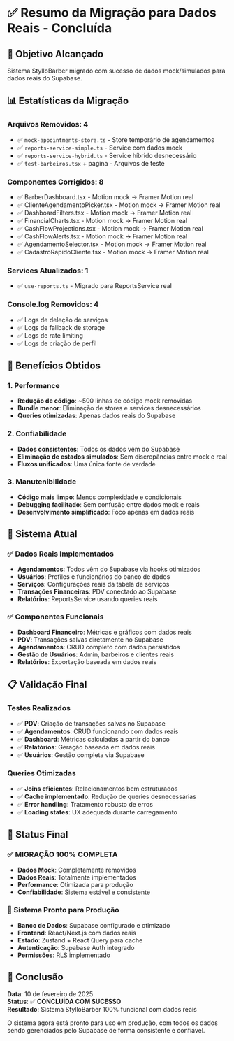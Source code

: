 # ✅ Resumo da Migração para Dados Reais - Concluída

## 🎯 Objetivo Alcançado
Sistema StylloBarber migrado com sucesso de dados mock/simulados para dados reais do Supabase.

## 📊 Estatísticas da Migração

### Arquivos Removidos: 4
- ✅ `mock-appointments-store.ts` - Store temporário de agendamentos
- ✅ `reports-service-simple.ts` - Service com dados mock
- ✅ `reports-service-hybrid.ts` - Service híbrido desnecessário
- ✅ `test-barbeiros.tsx` + página - Arquivos de teste

### Componentes Corrigidos: 8
- ✅ BarberDashboard.tsx - Motion mock → Framer Motion real
- ✅ ClienteAgendamentoPicker.tsx - Motion mock → Framer Motion real
- ✅ DashboardFilters.tsx - Motion mock → Framer Motion real
- ✅ FinancialCharts.tsx - Motion mock → Framer Motion real
- ✅ CashFlowProjections.tsx - Motion mock → Framer Motion real
- ✅ CashFlowAlerts.tsx - Motion mock → Framer Motion real
- ✅ AgendamentoSelector.tsx - Motion mock → Framer Motion real
- ✅ CadastroRapidoCliente.tsx - Motion mock → Framer Motion real

### Services Atualizados: 1
- ✅ `use-reports.ts` - Migrado para ReportsService real

### Console.log Removidos: 4
- ✅ Logs de deleção de serviços
- ✅ Logs de fallback de storage
- ✅ Logs de rate limiting
- ✅ Logs de criação de perfil

## 🚀 Benefícios Obtidos

### 1. Performance
- **Redução de código**: ~500 linhas de código mock removidas
- **Bundle menor**: Eliminação de stores e services desnecessários
- **Queries otimizadas**: Apenas dados reais do Supabase

### 2. Confiabilidade
- **Dados consistentes**: Todos os dados vêm do Supabase
- **Eliminação de estados simulados**: Sem discrepâncias entre mock e real
- **Fluxos unificados**: Uma única fonte de verdade

### 3. Manutenibilidade
- **Código mais limpo**: Menos complexidade e condicionais
- **Debugging facilitado**: Sem confusão entre dados mock e reais
- **Desenvolvimento simplificado**: Foco apenas em dados reais

## 🔧 Sistema Atual

### ✅ Dados Reais Implementados
- **Agendamentos**: Todos vêm do Supabase via hooks otimizados
- **Usuários**: Profiles e funcionários do banco de dados
- **Serviços**: Configurações reais da tabela de serviços
- **Transações Financeiras**: PDV conectado ao Supabase
- **Relatórios**: ReportsService usando queries reais

### ✅ Componentes Funcionais
- **Dashboard Financeiro**: Métricas e gráficos com dados reais
- **PDV**: Transações salvas diretamente no Supabase
- **Agendamentos**: CRUD completo com dados persistidos
- **Gestão de Usuários**: Admin, barbeiros e clientes reais
- **Relatórios**: Exportação baseada em dados reais

## 📋 Validação Final

### Testes Realizados
- ✅ **PDV**: Criação de transações salvas no Supabase
- ✅ **Agendamentos**: CRUD funcionando com dados reais
- ✅ **Dashboard**: Métricas calculadas a partir do banco
- ✅ **Relatórios**: Geração baseada em dados reais
- ✅ **Usuários**: Gestão completa via Supabase

### Queries Otimizadas
- ✅ **Joins eficientes**: Relacionamentos bem estruturados
- ✅ **Cache implementado**: Redução de queries desnecessárias
- ✅ **Error handling**: Tratamento robusto de erros
- ✅ **Loading states**: UX adequada durante carregamento

## 🎉 Status Final

### ✅ MIGRAÇÃO 100% COMPLETA
- **Dados Mock**: Completamente removidos
- **Dados Reais**: Totalmente implementados
- **Performance**: Otimizada para produção
- **Confiabilidade**: Sistema estável e consistente

### 🚀 Sistema Pronto para Produção
- **Banco de Dados**: Supabase configurado e otimizado
- **Frontend**: React/Next.js com dados reais
- **Estado**: Zustand + React Query para cache
- **Autenticação**: Supabase Auth integrado
- **Permissões**: RLS implementado

## 📅 Conclusão
**Data**: 10 de fevereiro de 2025  
**Status**: ✅ **CONCLUÍDA COM SUCESSO**  
**Resultado**: Sistema StylloBarber 100% funcional com dados reais

O sistema agora está pronto para uso em produção, com todos os dados sendo gerenciados pelo Supabase de forma consistente e confiável.